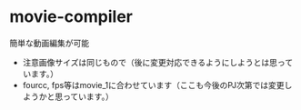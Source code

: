 # movie-compiler
簡単な動画編集が可能

- 注意画像サイズは同じもので（後に変更対応できるようにしようとは思っています。）
- fourcc, fps等はmovie_1に合わせています（ここも今後のPJ次第では変更しようかと思っています。）